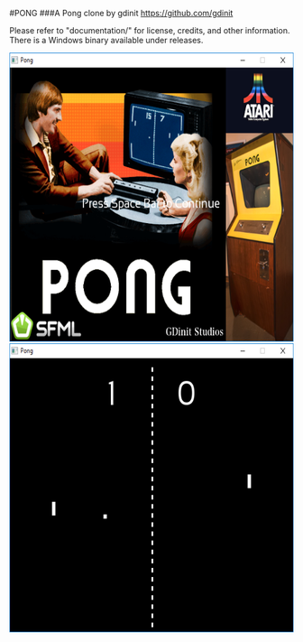 #PONG
###A Pong clone by gdinit
https://github.com/gdinit

Please refer to "documentation/" for license, credits, and other information.
There is a Windows binary available under releases.


<img src="extras/github_readme_screenshots/title.png" height="512" alt="TitleScreenshot"/>

<img src="extras/github_readme_screenshots/gameplay.png" height="512" alt="GameplayScreenshot"/> 

